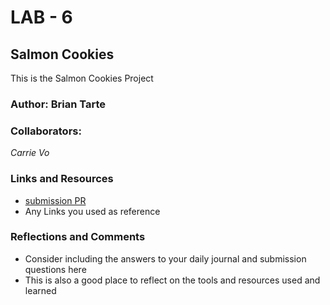# LAB - 6

## Salmon Cookies

This is the Salmon Cookies Project

### Author: Brian Tarte
### Collaborators:
*Carrie Vo*

### Links and Resources
* [submission PR](http://xyz.com)
* Any Links you used as reference

### Reflections and Comments
* Consider including the answers to your daily journal and submission questions here
* This is also a good place to reflect on the tools and resources used and learned

